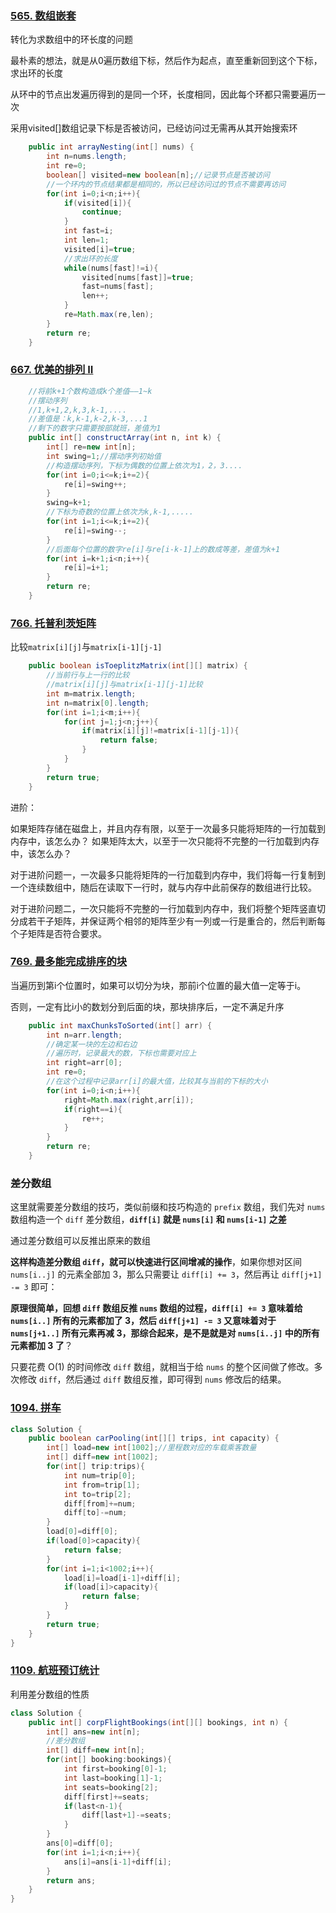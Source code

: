 ### [565. 数组嵌套](https://leetcode-cn.com/problems/array-nesting/)

转化为求数组中的环长度的问题

最朴素的想法，就是从0遍历数组下标，然后作为起点，直至重新回到这个下标，求出环的长度

从环中的节点出发遍历得到的是同一个环，长度相同，因此每个环都只需要遍历一次

采用visited[]数组记录下标是否被访问，已经访问过无需再从其开始搜索环

```java
	public int arrayNesting(int[] nums) {
        int n=nums.length;
        int re=0;
        boolean[] visited=new boolean[n];//记录节点是否被访问
        //一个环内的节点结果都是相同的，所以已经访问过的节点不需要再访问
        for(int i=0;i<n;i++){
            if(visited[i]){
                continue;
            }
            int fast=i;
            int len=1;
            visited[i]=true;
            //求出环的长度
            while(nums[fast]!=i){
                visited[nums[fast]]=true;
                fast=nums[fast];
                len++;
            }
            re=Math.max(re,len);
        }
        return re;
    }
```



### [667. 优美的排列 II](https://leetcode-cn.com/problems/beautiful-arrangement-ii/)



```java
	//将前k+1个数构造成k个差值——1~k
    //摆动序列
    //1,k+1,2,k,3,k-1,....
    //差值是：k,k-1,k-2,k-3,...1
    //剩下的数字只需要按部就班，差值为1
    public int[] constructArray(int n, int k) {
        int[] re=new int[n];
        int swing=1;//摆动序列初始值
        //构造摆动序列，下标为偶数的位置上依次为1，2，3....
        for(int i=0;i<=k;i+=2){
            re[i]=swing++;
        }
        swing=k+1;
        //下标为奇数的位置上依次为k,k-1,.....
        for(int i=1;i<=k;i+=2){
            re[i]=swing--;
        }
        //后面每个位置的数字re[i]与re[i-k-1]上的数成等差，差值为k+1
        for(int i=k+1;i<n;i++){
            re[i]=i+1;
        }
        return re;
    }
```



### [766. 托普利茨矩阵](https://leetcode-cn.com/problems/toeplitz-matrix/)

比较`matrix[i][j]`与`matrix[i-1][j-1]`

```java
	public boolean isToeplitzMatrix(int[][] matrix) {
        //当前行与上一行的比较
        //matrix[i][j]与matrix[i-1][j-1]比较
        int m=matrix.length;
        int n=matrix[0].length;
        for(int i=1;i<m;i++){
            for(int j=1;j<n;j++){
                if(matrix[i][j]!=matrix[i-1][j-1]){
                    return false;
                }
            }
        }
        return true;
    }
```



进阶：

如果矩阵存储在磁盘上，并且内存有限，以至于一次最多只能将矩阵的一行加载到内存中，该怎么办？
如果矩阵太大，以至于一次只能将不完整的一行加载到内存中，该怎么办？

对于进阶问题一，一次最多只能将矩阵的一行加载到内存中，我们将每一行复制到一个连续数组中，随后在读取下一行时，就与内存中此前保存的数组进行比较。

对于进阶问题二，一次只能将不完整的一行加载到内存中，我们将整个矩阵竖直切分成若干子矩阵，并保证两个相邻的矩阵至少有一列或一行是重合的，然后判断每个子矩阵是否符合要求。



### [769. 最多能完成排序的块](https://leetcode-cn.com/problems/max-chunks-to-make-sorted/)

当遍历到第i个位置时，如果可以切分为块，那前i个位置的最大值一定等于i。

否则，一定有比i小的数划分到后面的块，那块排序后，一定不满足升序

```java
	public int maxChunksToSorted(int[] arr) {
        int n=arr.length;
        //确定某一块的左边和右边
        //遍历时，记录最大的数，下标也需要对应上
        int right=arr[0];
        int re=0;
        //在这个过程中记录arr[i]的最大值，比较其与当前的下标的大小
        for(int i=0;i<n;i++){
            right=Math.max(right,arr[i]);
            if(right==i){
                re++;
            }
        }
        return re;
    }
```

### 差分数组

这里就需要差分数组的技巧，类似前缀和技巧构造的 `prefix` 数组，我们先对 `nums` 数组构造一个 `diff` 差分数组，**`diff[i]` 就是 `nums[i]` 和 `nums[i-1]` 之差**

通过差分数组可以反推出原来的数组

**这样构造差分数组 `diff`，就可以快速进行区间增减的操作**，如果你想对区间 `nums[i..j]` 的元素全部加 3，那么只需要让 `diff[i] += 3`，然后再让 `diff[j+1] -= 3` 即可：

**原理很简单，回想 `diff` 数组反推 `nums` 数组的过程，`diff[i] += 3` 意味着给 `nums[i..]` 所有的元素都加了 3，然后 `diff[j+1] -= 3` 又意味着对于 `nums[j+1..]` 所有元素再减 3，那综合起来，是不是就是对 `nums[i..j]` 中的所有元素都加 3 了**？

只要花费 O(1) 的时间修改 `diff` 数组，就相当于给 `nums` 的整个区间做了修改。多次修改 `diff`，然后通过 `diff` 数组反推，即可得到 `nums` 修改后的结果。



### [1094. 拼车](https://leetcode.cn/problems/car-pooling/)



```java
class Solution {
    public boolean carPooling(int[][] trips, int capacity) {
        int[] load=new int[1002];//里程数对应的车载乘客数量
        int[] diff=new int[1002];
        for(int[] trip:trips){
            int num=trip[0];
            int from=trip[1];
            int to=trip[2];
            diff[from]+=num;
            diff[to]-=num;
        }
        load[0]=diff[0];
        if(load[0]>capacity){
            return false;
        }
        for(int i=1;i<1002;i++){
            load[i]=load[i-1]+diff[i];
            if(load[i]>capacity){
                return false;
            }
        }
        return true;
    }
}
```



### [1109. 航班预订统计](https://leetcode.cn/problems/corporate-flight-bookings/)

利用差分数组的性质

```java
class Solution {
    public int[] corpFlightBookings(int[][] bookings, int n) {
        int[] ans=new int[n];
        //差分数组
        int[] diff=new int[n];
        for(int[] booking:bookings){
            int first=booking[0]-1;
            int last=booking[1]-1;
            int seats=booking[2];
            diff[first]+=seats;
            if(last<n-1){
                diff[last+1]-=seats;
            }
        }
        ans[0]=diff[0];
        for(int i=1;i<n;i++){
            ans[i]=ans[i-1]+diff[i];
        }
        return ans;
    }
}
```

